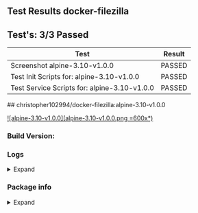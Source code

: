 ## Test Results docker-filezilla

## Test's: 3/3 Passed

| Test | Result |
| ----------------------- | --- |
| Screenshot alpine-3.10-v1.0.0 | PASSED |
| Test Init Scripts for: alpine-3.10-v1.0.0 | PASSED |
| Test Service Scripts for: alpine-3.10-v1.0.0 | PASSED |

<main>

<section markdown="1">
## christopher102994/docker-filezilla:alpine-3.10-v1.0.0

[![alpine-3.10-v1.0.0](alpine-3.10-v1.0.0.png =600x*)](alpine-3.10-v1.0.0.png)

### Build Version: 

### Logs

<details><summary>Expand</summary>
<p>

```
[s6-init] making user provided files available at /var/run/s6/etc...exited 0.
[s6-init] ensuring user provided files have correct perms...exited 0.
[fix-attrs.d] applying ownership & permissions fixes...
[fix-attrs.d] done.
[cont-init.d] executing container initialization scripts...
[cont-init.d] 01-users-and-groups: executing... 
usermod: no changes
[cont-init.d] 01-users-and-groups: exited 0.
[cont-init.d] 05-init-mounted-folders: executing... 
[05-init-mounted-folders]: First boot with mounted /config/data detected.
[05-init-mounted-folders]: First boot with mounted /config/log detected.
[cont-init.d] 05-init-mounted-folders: exited 0.
[cont-init.d] 10-display-container-info: executing... 
[10-display-container-info]: 
-------------------------
# USER DEFINED VARIABLES:
-------------------------
PUID=900
USERNAME=user
PGID=900
DISPLAY_WIDTH=1280
DISPLAY=:0
DISPLAY_HEIGHT=720
APP_NAME=FileZilla
GROUPNAME=user
-------------------------
# UID/GID of user:
-------------------------
UID: 900
GID: 900
-------------------------
# FOLDER PERMISSIONS:
-------------------------
drwxr-xr-x 1 user user 4096 Mar 23 15:07 /app
drwxr-xr-x 4 user user 4096 Mar 23 16:46 /config
drwxr-xr-x 1 user user 4096 Mar 22 18:38 /defaults
-------------------------
[cont-init.d] 10-display-container-info: exited 0.
[cont-init.d] 20-certs: executing... 
[20-certs]: Generating DH Parameters (2048), this will take a while. . .
[20-certs]: Generating self-signed certificate for NGINX, this will take a while. . .
[20-certs]: Generating self-signed certificate for VNC server, this will take a while. . .
[cont-init.d] 20-certs: exited 0.
[cont-init.d] 20-vnc-password: executing... 
[cont-init.d] 20-vnc-password: exited 0.
[cont-init.d] done.
[services.d] starting services
[run]: The Package Manager is apk
[services.d] done.
[xvfb]: Starting . . .
[openbox]: Starting . . .
[x11vnc]: Starting . . .
[nginx]: Starting . . .

```
</p>
</details>

### Package info

<details><summary>Expand</summary>
<p>

```

```

</p>
</details>
</section>

</main>